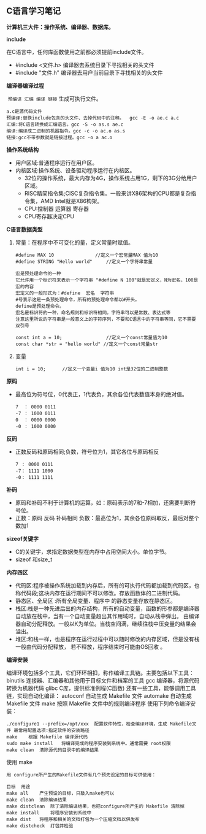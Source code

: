 ## C语言学习笔记 ##

**计算机三大件：操作系统、编译器、数据库。**

**include**

在C语言中，任何库函数使用之前都必须提前include文件。

- \#include <文件.h>          编译器去系统目录下寻找相关的头文件
- \#include "文件.h"           编译器去用户当前目录下寻找相关的头文件

**编译器编译过程**

​	 `预编译 汇编 编译 链接` 生成可执行文件。

```shell
a.c是源代码文件
预编译:替换include包含的头文件、去掉代码中的注释。  gcc -E -o ae.c a.c
汇编:将C语言转换成汇编语言。gcc -S -o as.s ae.c
编译:编译成二进制的机器指令。gcc -c -o ac.o as.s   
链接:gcc不带参数就是链接过程。gcc -o a ac.o
```
**操作系统结构**

- 用户区域:普通程序运行在用户区。
- 内核区域:操作系统、设备驱动程序运行在内核区。
  - 32位的操作系统，最大内存为4G，操作系统占用1G，剩下的3G分给用户区域。
  - RISC精简指令集;CISC复杂指令集。一般来讲X86架构的CPU都是复杂指令集，AMD Intel就是X86构架。
  - CPU:控制器 运算器 寄存器
  - CPU寄存器决定CPU

**C语言数据类型**

1. 常量：在程序中不可变化的量，定义常量时赋值。

   ```
   #define MAX 10  				//定义一个宏常量MAX 值为10
   #define STRING "Hello world" 	//定义一个字符串常量
   
   宏是预处理命令的一种
   它允许用一个标识符来表示一个字符串 "#define N 100"就是宏定义，N为宏名，100是宏的内容
   宏定义的一般形式为：#define  宏名  字符串
   #号表示这是一条预处理命令，所有的预处理命令都以#开头。
   define是预处理命令。
   宏名是标识符的一种，命名规则和标识符相同。字符串可以是常数、表达式等
   注意这里所说的字符串是一般意义上的字符序列，不要和C语言中的字符串等同，它不需要双引号
   
   const int a = 10;				//定义一个const常量值为10
   const char *str = "hello world" //定义一个const常量str
   ```

2. 变量

   ```
   int i = 10;		//定义一个变量i 值为10 int是32位的二进制整数
   ```

**原码**

- 最高位为符号位，0代表正，1代表负，其余各位代表数值本身的绝对值。

  ```
  7  ： 0000 0111
  -7 ： 1000 0111
  0  ： 0000 0000
  -0 ： 1000 0000
  ```

**反码**

- 正数反码和原码相同;负数，符号位为1，其它各位与原码相反

  ```
  7 ： 0000 0111
  -7： 1111 1000
  -0： 1111 1111
  ```

**补码**

- 原码和补码不利于计算机的运算，如：原码表示的7和-7相加，还需要判断符号位。
- 正数：原码 反码 补码相同
	 负数：最高位为1，其余各位原码取反，最后对整个数加1	 

 **sizeof关键字**

- C的关键字，求指定数据类型在内存中占用空间大小。单位字节。
- sizeof 和size_t

**内存四区**

- 代码区:程序被操作系统加载到内存后，所有的可执行代码都加载到代码区，也称代码段;这块内存在运行期间不可以修改。存放函数体的二进制代码。
- 静态区、全局区 :所有全局变量、程序中 的静态变量存放在静态区。
- 栈区:栈是一种先进后出的内存结构，所有的自动变量，函数的形参都是编译器自动放在栈中，当有一个自动变量超出其作用域时，自动从栈中弹出。 由编译器自动分配释放。一般以K为单位。当栈空间满，继续往栈中压变量的结果会溢出。
- 堆区:和栈一样，也是程序在运行过程中可以随时修改的内存区域，但是没有栈一般由代码分配释放， 若不释放，程序结束时可能由OS回收 。

**编译安装**

​	编译环境包括多个工具，它们环环相扣，称作编译工具链。主要包括以下工具：
	binutils	连接器、汇编器和其他用于目标文件和档案的工具
	gcc		编译器，将源代码转换为机器代码
	glibc        C库，提供标准例程(C函数)	
	还有一些工具，能够调用工具链，实现自动化编译：
	autoconf	自动生成 Makefile 文件
	automake	自动生成 Makefile 文件
	make		按照 Makefile 文件中的规则编译程序
使用下列命令编译安装：

	./configure1 --prefix=/opt/xxx	配置软件特性，检查编译环境，生成 Makefile文件	最常用配置选项:指定软件的安装路径
	make	根据 Makefile 编译源代码
	sudo make install 	将编译完成的程序安装到系统中。通常需要 root权限
	make clean 	清除源代码目录中的编译结果

使用 make

	用 configure所产生的Makefile文件有几个预先设定的目标可供使用：
	
	目标	用途
	make all	产生预设的目标，只敲入make也可以
	make clean	清除编译结果
	make distclean	除了清除编译结果，也把configure所产生的 Makefile 清除掉
	make install	将程序安装到系统中
	make dist	将程序和相关的文档打包为一个压缩文档以供发布
	make distcheck	打包并检验 
